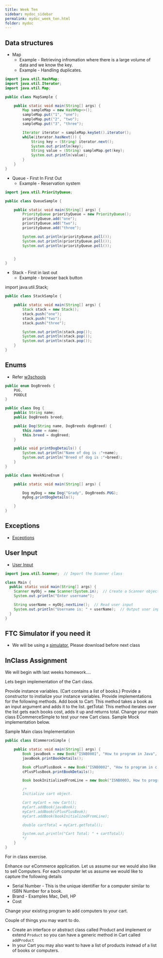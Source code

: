 ```yaml
---
title: Week Ten
sidebar: mydoc_sidebar
permalink: mydoc_week_ten.html
folder: mydoc
---
```


## Data structures

* Map
  * Example - Retrieving infromation where there is a large volume of data and we know the key.
  * Example - Handling duplicates.

```java
import java.util.HashMap;
import java.util.Iterator;
import java.util.Map;

public class MapSample {

    public static void main(String[] args) {
        Map sampleMap = new HashMap<>();
        sampleMap.put("1", "one");
        sampleMap.put("2", "two");
        sampleMap.put("3", "three");

        Iterator iterator = sampleMap.keySet().iterator();
        while(iterator.hasNext()) {
            String key = (String) iterator.next();
            System.out.println(key);
            String value = (String) sampleMap.get(key);
            System.out.println(value);
        }
    }
}
```

* Queue - First In First Out
  * Example - Reservation system

```java
import java.util.PriorityQueue;

public class QueueSample {

    public static void main(String[] args) {
        PriorityQueue priorityQueue = new PriorityQueue();
        priorityQueue.add("one");
        priorityQueue.add("two");
        priorityQueue.add("three");

        System.out.println(priorityQueue.poll());
        System.out.println(priorityQueue.poll());
        System.out.println(priorityQueue.poll());


    }
}
```

* Stack - First in last out
  * Example - browser back button

import java.util.Stack;

```java
public class StackSample {

    public static void main(String[] args) {
        Stack stack = new Stack();
        stack.push("one");
        stack.push("two");
        stack.push("three");

        System.out.println(stack.pop());
        System.out.println(stack.pop());
        System.out.println(stack.pop());
    }
}
```

## Enums

* Refer [w3schools](https://www.w3schools.com/java/java_enums.asp)

```java
public enum DogBreeds {
    PUG,
    POODLE
}
```

```java
public class Dog {
    public String name;
    public DogBreeds breed;

    public Dog(String name, DogBreeds dogBreed) {
        this.name = name;
        this.breed = dogBreed;
    }

    public void printDogDetails() {
        System.out.println("Name of dog is :"+name);
        System.out.println("Breed of dog is :"+breed);
    }
}
```

```java
public class WeekNineEnum {

    public static void main(String[] args) {

        Dog myDog = new Dog("Grady", DogBreeds.PUG);
        myDog.printDogDetails();

    }
}
```

## Exceptions

* [Exceptions](https://www.w3schools.com/java/java_try_catch.asp)



## User Input

* [User Input](https://www.w3schools.com/java/java_user_input.asp)

```java
import java.util.Scanner;  // Import the Scanner class

class Main {
  public static void main(String[] args) {
    Scanner myObj = new Scanner(System.in);  // Create a Scanner object
    System.out.println("Enter username");

    String userName = myObj.nextLine();  // Read user input
    System.out.println("Username is: " + userName);  // Output user input
  }
}
```


## FTC Simulator if you need it

* We will be using a [simulator](https://github.com/Beta8397/virtual_robot), Please download before next class


## InClass Assignment

We will begin with last weeks homework....

Lets begin implementation of the Cart class.

Provide instance variables. (Cart contains a list of books.)
Provide a constructor to instialize your instance variables.
Provide implementations for the following methods.
Add book to Cart: This method takes a book as an input argument and adds it to the list.
getTotal: This method iterates over the list gets each books cost, adds it up and returns total.
Change your main class ECommerceSimple to test your new Cart class. Sample Mock implementation below.

Sample Main class Implementation

```java
public class ECommerceSimple {

    public static void main(String[] args) {
        Book javaBook = new Book("ISNB0001", "How to program in Java", "John Doe", 24.5);
        javaBook.printBookDetails();

        Book cPlusPlusBook = new Book("ISNB0002", "How to program in c Plus Plus", "Sally Smith", 19.9);
        cPlusPlusBook.printBookDetails();

        Book bookInitializedFromLine = new Book("ISNB0003, How to program in JavaScript, Adam, 21.2");

        /*
        Initialize cart object.

        Cart myCart = new Cart();
        myCart.addBook(javaBook);
        myCart.addBook(cPlusPlusBook);
        myCart.addBook(bookInitializedFromLine);

        double cartTotal = myCart.getTotal();

        System.out.println("Cart Total: " + cartTotal);
        */
    }
}
```

For in class exercise.

Enhance our eCommerce application. Let us assume our we would also like to sell Computers. For each computer let us assume we would like to capture the following details

* Serial Number - This is the unique identifier for a computer similar to ISBN Number for a book.
* Brand - Examples Mac, Dell, HP
* Cost

Change your existing program to add computers to your cart.

Couple of things you may want to do.

* Create an interface or abstract class called Product and implement or extend `Product` so you can have a generic method in Cart called `addProduct`
* In your Cart you may also want to have a list of products instead of a list of books or computers.

